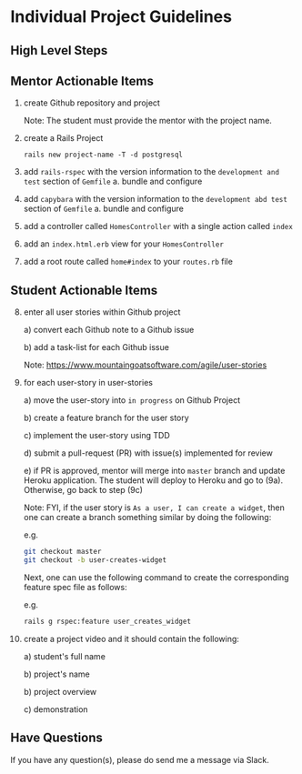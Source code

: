 # Individual Project Guidelines

## High Level Steps

## Mentor Actionable Items

1. create Github repository and project

   Note: The student must provide the mentor with the project name.

2. create a Rails Project

   ```text
   rails new project-name -T -d postgresql
   ```

3. add `rails-rspec` with the version information to the `development and test` section of `Gemfile`
   a. bundle and configure

4. add `capybara` with the version information to the `development abd test` section of `Gemfile`
   a. bundle and configure

5. add a controller called `HomesController` with a single action called `index`

6. add an `index.html.erb` view for your `HomesController`

7. add a root route called `home#index` to your `routes.rb` file

## Student Actionable Items

8. enter all user stories within Github project

   a) convert each Github note to a Github issue

   b) add a task-list for each Github issue

   Note: https://www.mountaingoatsoftware.com/agile/user-stories

9. for each user-story in user-stories

   a) move the user-story into `in progress` on Github Project

   b) create a feature branch for the user story

   c) implement the user-story using TDD

   d) submit a pull-request (PR) with issue(s) implemented for review

   e) if PR is approved, mentor will merge into `master` branch and update Heroku application. The student will deploy to Heroku and go to (9a). Otherwise, go back to step (9c)

   Note: FYI, if the user story is `As a user, I can create a widget`, then one can create a branch something similar by doing the following:

   e.g.

   ```bash
   git checkout master
   git checkout -b user-creates-widget
   ```

   Next, one can use the following command to create the corresponding feature spec file as follows:

   e.g.

   ```bash
   rails g rspec:feature user_creates_widget
   ```

10. create a project video and it should contain the following:

    a) student's full name

    b) project's name

    b) project overview

    c) demonstration

## Have Questions

If you have any question(s), please do send me a message via Slack.
